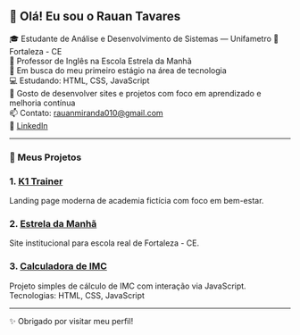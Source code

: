 ## 👋 Olá! Eu sou o Rauan Tavares

🎓 Estudante de Análise e Desenvolvimento de Sistemas — Unifametro
📍 Fortaleza - CE  
💼 Professor de Inglês na Escola Estrela da Manhã  
🌱 Em busca do meu primeiro estágio na área de tecnologia  
💻 Estudando: HTML, CSS, JavaScript  
📌 Gosto de desenvolver sites e projetos com foco em aprendizado e melhoria contínua  
📫 Contato: rauanmiranda010@gmail.com  
🔗 [LinkedIn](https://www.linkedin.com/in/rauan-miranda-5b973030b/)

---

### 🚀 Meus Projetos

### 1. [K1 Trainer](https://github.com/RauanTavares/k1-trainer)  
Landing page moderna de academia fictícia com foco em bem-estar.

### 2. [Estrela da Manhã](https://github.com/RauanTavares/estrela-da-manha)  
Site institucional para escola real de Fortaleza - CE.

### 3. [Calculadora de IMC](https://github.com/RauanTavares/calculadora-imc)  
 Projeto simples de cálculo de IMC com interação via JavaScript.  
 Tecnologias: HTML, CSS, JavaScript

---
✨ Obrigado por visitar meu perfil!
